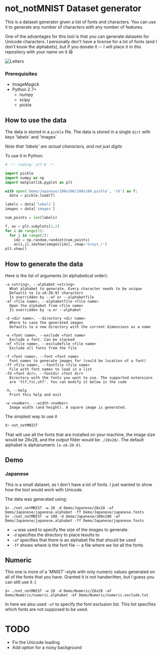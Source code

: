 # not_notMNIST Dataset generator

This is a dataset generator given a list of fonts and characters. 
You can use it to generate any number of characters with any number of features.

One of the advantages for this tool is that you can generate datasets for Unicode characters. I personally don't have a license for a lot of fonts (and I don't know the alphabets), but if you donate it -- I will place it in this repository with your name on it :smile:

![Letters](letters.png)

### Prerequisites

- ImageMagick
- Python 2.7+
  - numpy
  - scipy
  - pickle

## How to use the data

The data is stored in a `pickle` file. The data is stored in a single `dict` with keys 'labels' and 'images'

*Note that 'labels' are actual characters, and not just digits*

To use it in Python:

```python
# -*- coding: utf-8 -*-

import pickle
import numpy as np
import matplotlib.pyplot as plt

with open('Demo/Japanese/100x100/100x100.pickle', 'rb') as f:
  data = pickle.load(f)

labels = data['labels']
images = data['images']

num_points = len(labels)

f, ax = plt.subplots(2,2)
for i in range(2):
  for j in range(2):
    idx = np.random.randint(num_points)
    ax[i,j].imshow(images[idx], cmap='Greys_r')
plt.show()
```

## How to generate the data

Here is the list of arguments (in alphabetical order):

```
-a <string>, --alphabet <string>
  What alphabet to generate. Every character needs to be unique
  Defaults to [a-zA-Z0-9] characters
  Is overridden by --af or --alphabetfile
-af <file name>, --alphabetfile <file name>
  Open the alphabet from <file name>
  Is overridden by -a or --alphabet

-d <dir name>, --directory <dir name>
  Where to save the generated images
  Defaults to a new directory with the current dimensions as a name

-e <font name>, --exclude <font name>
  Exclude a font. Can be stacked
-ef <file name>, --excludefile <file name>
  Exclude all fonts from the file

-f <font name>, --font <font name>
  Font names to generate images for (could be location of a font)
-ff <file name>, --fontfile <file name>
  File with font names to load in a list
-fd <font dir>, --fontdir <font dir>
  Directory with the fonts you want to use. The supported extensions
  are 'ttf,ttc,otf'. You can modify it below in the code

-h, --help
  Print this help and exit

-w <number>, --width <number>
  Image width (and height). A square image is generated.
```

The simplest way to use it

```bash
$> not_notMNIST
```

That will use all the fonts that are installed on your machine, the image size would be 28x28, and the output filder would be `./28x28/`. The default alphabet is alphanumeric `[a-zA-Z0-9]`.

## Demo

### Japanese

This is a small dataset, as I don't have a lot of fonts. I just wanted to show how the tool would work with Unicode.

The data was generated using:

```
$> ./not_notMNIST -w 28 -d Demo/Japanese/28x28 -af Demo/Japanese/japanese.alphabet -ff Demo/Japanese/japanese.fonts
$> ./not_notMNIST -w 100 -d Demo/Japanese/100x100 -af Demo/Japanese/japanese.alphabet -ff Demo/Japanese/japanese.fonts
```

- `-w` was used to specify the size of the images to generate.
- `-d` specifies the directory to place tesults to
- `-af` specifies that there is an alphabet file that should be used
- `-ff` shows where is the font file -- a file where we list all the fonts

## Numeric

This one is more of a 'MNIST'-style with only numeric values generated on all of the fonts that you have. Granted it is not handwritten, but I guess you can still use it :)

```
$> ./not_notMNIST -w 28 -d Demo/Numeric/28x28 -af Demo/Numeric/numeric.alphabet -ef Demo/Numeric/numeric.exclude.txt
```

In here we also used `-ef` to specify the font exclusion list. This list specifies which fonts are not supposed to be used.

# TODO

- Fix the Unicode loading
- Add option for a noisy background
